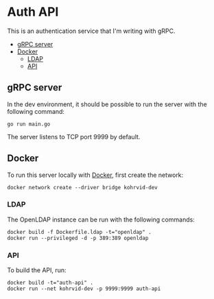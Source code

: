 # Auth API

This is an authentication service that I'm writing with gRPC.

<!-- vim-markdown-toc GFM -->

* [gRPC server](#grpc-server)
* [Docker](#docker)
  * [LDAP](#ldap)
  * [API](#api)

<!-- vim-markdown-toc -->

## gRPC server

In the dev environment, it should be possible to run the server with the
following command:

    go run main.go

The server listens to TCP port 9999 by default.

## Docker

To run this server locally with [Docker](https://www.docker.com/), first create
the network:

    docker network create --driver bridge kohrvid-dev


### LDAP

The OpenLDAP instance can be run with the following commands:

    docker build -f Dockerfile.ldap -t="openldap" .
    docker run --privileged -d -p 389:389 openldap


### API

To build the API, run:

    docker build -t="auth-api" .
    docker run --net kohrvid-dev -p 9999:9999 auth-api
